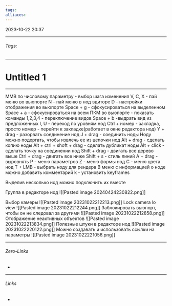 ```yaml
---
tags: 
alliaces:
---
```

2023-10-22
20:37
***
###### Tags: #
***
# Untitled 1
***
MMB по числовому параметру - выбор шага изменения
V, C, X - пай меню во вьюпорте
N - пай меню в нод эдиторе
D - настройки отображения во вьюпорте
Space + g - сфокусироваться на выделенном
Space + a - сфокусироваться на всем
ПКМ во вьюпорте - показать команды
1,2,3,4 - переключение видов
Space + b -выдрать вид из предложенных
I, U - переход по уровням нод
Ctrl + номер - закладка, просто номер - перейти к закладке(работает в окне редактора нод)
Y + drag - разорвать соединение нод
J + drag - соединить ноды
Ноду можно подергать, чтобы извлечь ее из цепочки нод
Alt + drag - сделать копию ноды
Alt + ctrl + shoft + drag - сделать дубликат ноды
Alt + click - сделать точку на соединении нод
Shift + drag - двигать все дерево выше
Ctrl + drag - двигать все ниже
Shift + s - стиль линий
A + drag - выровнять
P - меню параметров
Z - меню формы нод
C - меню цвета нод
T + LMB - выбрать ноду для рендера
В меню с информацией о ноде можно добавить комментарий
k - установить keyframes

Выделив несколько нод можно подключить их вместе 

Группа в редакторе нод
![[Pasted image 20240424230822.png]]

Выбор камеры
![[Pasted image 20231022212213.png]]
Lock camera lo view
![[Pasted image 20231022212244.png]]
Заблокировать вьюпорт, чтобы он не следовал за другими
![[Pasted image 20231022212858.png]]
Отображение неактивных объектов
![[Pasted image 20231022213834.png]]
Полезные штуки в редакторе нод
![[Pasted image 20231022220122.png]]
Можно создавать и использовать ссылки на параметры
![[Pasted image 20231022221056.png]]

***
###### Zero-Links
-
***
###### Links
-